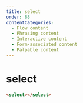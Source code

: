 ```yaml
---
title: select
order: 88
contentCategories:
  - Flow content
  - Phrasing content
  - Interactive content
  - Form-associated content
  - Palpable content
---
```

# select

```html
<select></select>
```
